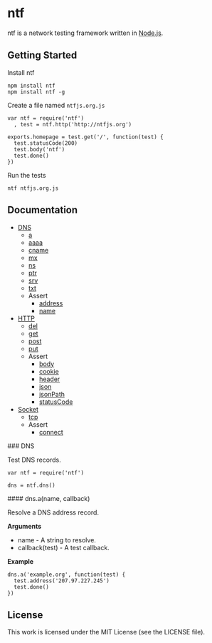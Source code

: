 ntf
===

ntf is a network testing framework written in [Node.js](http://nodejs.org/).

## Getting Started

Install ntf

    npm install ntf
    npm install ntf -g

Create a file named `ntfjs.org.js`

    var ntf = require('ntf')
      , test = ntf.http('http://ntfjs.org')

    exports.homepage = test.get('/', function(test) {
      test.statusCode(200)
      test.body('ntf')
      test.done()
    })

Run the tests

    ntf ntfjs.org.js

## Documentation

* [DNS](#dns)
   * [a](#dns-a)
   * [aaaa](#dns-aaaa)
   * [cname](#dns-cname)
   * [mx](#dns-mx)
   * [ns](#dns-ns)
   * [ptr](#dns-ptr)
   * [srv](#dns-srv)
   * [txt](#dns-txt)
   * Assert
      * [address](#dns-assert-address)
      * [name](#dns-assert-name)
* [HTTP](#http)
   * [del](#http-del)
   * [get](#http-get)
   * [post](#http-post)
   * [put](#http-put)
   * Assert
      * [body](#http-assert-body)
      * [cookie](#http-assert-cookie)
      * [header](#http-assert-header)
      * [json](#http-assert-json)
      * [jsonPath](#http-assert-jsonPath)
      * [statusCode](#http-assert-statusCode)
* [Socket](#socket)
   * [tcp](#socket-tcp)
   * Assert
      * [connect](#socket-assert-connect)

<a name="dns" />
### DNS

Test DNS records.

    var ntf = require('ntf')

    dns = ntf.dns()

<a name="dns-a" />
#### dns.a(name, callback)

Resolve a DNS address record.

__Arguments__

* name - A string to resolve.
* callback(test) - A test callback.

__Example__

    dns.a('example.org', function(test) {
      test.address('207.97.227.245')
      test.done()
    })

## License

This work is licensed under the MIT License (see the LICENSE file).
